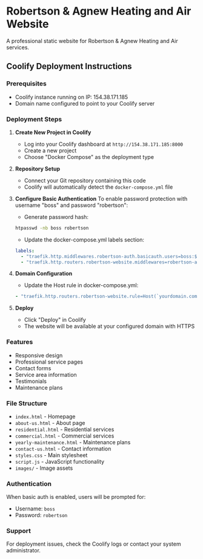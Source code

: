 # Robertson & Agnew Heating and Air Website

A professional static website for Robertson & Agnew Heating and Air services.

## Coolify Deployment Instructions

### Prerequisites
- Coolify instance running on IP: 154.38.171.185
- Domain name configured to point to your Coolify server

### Deployment Steps

1. **Create New Project in Coolify**
   - Log into your Coolify dashboard at `http://154.38.171.185:8000`
   - Create a new project
   - Choose "Docker Compose" as the deployment type

2. **Repository Setup**
   - Connect your Git repository containing this code
   - Coolify will automatically detect the `docker-compose.yml` file

3. **Configure Basic Authentication**
   To enable password protection with username "boss" and password "robertson":
   
   - Generate password hash:
   ```bash
   htpasswd -nb boss robertson
   ```
   
   - Update the docker-compose.yml labels section:
   ```yaml
   labels:
     - "traefik.http.middlewares.robertson-auth.basicauth.users=boss:$$2y$$12$$[generated-hash]"
     - "traefik.http.routers.robertson-website.middlewares=robertson-auth"
   ```

4. **Domain Configuration**
   - Update the Host rule in docker-compose.yml:
   ```yaml
   - "traefik.http.routers.robertson-website.rule=Host(`yourdomain.com`)"
   ```

5. **Deploy**
   - Click "Deploy" in Coolify
   - The website will be available at your configured domain with HTTPS

### Features
- Responsive design
- Professional service pages
- Contact forms
- Service area information
- Testimonials
- Maintenance plans

### File Structure
- `index.html` - Homepage
- `about-us.html` - About page
- `residential.html` - Residential services
- `commercial.html` - Commercial services
- `yearly-maintenance.html` - Maintenance plans
- `contact-us.html` - Contact information
- `styles.css` - Main stylesheet
- `script.js` - JavaScript functionality
- `images/` - Image assets

### Authentication
When basic auth is enabled, users will be prompted for:
- Username: `boss`
- Password: `robertson`

### Support
For deployment issues, check the Coolify logs or contact your system administrator.